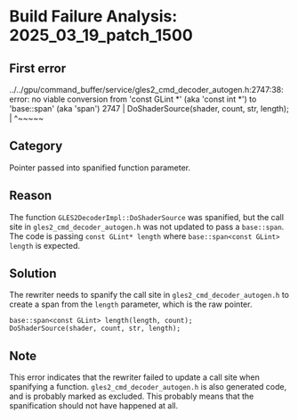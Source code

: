 # Build Failure Analysis: 2025_03_19_patch_1500

## First error

../../gpu/command_buffer/service/gles2_cmd_decoder_autogen.h:2747:38: error: no viable conversion from 'const GLint *' (aka 'const int *') to 'base::span<const GLint>' (aka 'span<const int>')
 2747 |   DoShaderSource(shader, count, str, length);
      |                                      ^~~~~~

## Category
Pointer passed into spanified function parameter.

## Reason
The function `GLES2DecoderImpl::DoShaderSource` was spanified, but the call site in `gles2_cmd_decoder_autogen.h` was not updated to pass a `base::span`. The code is passing `const GLint* length` where `base::span<const GLint> length` is expected.

## Solution
The rewriter needs to spanify the call site in `gles2_cmd_decoder_autogen.h` to create a span from the `length` parameter, which is the raw pointer.
```
base::span<const GLint> length(length, count);
DoShaderSource(shader, count, str, length);
```

## Note
This error indicates that the rewriter failed to update a call site when spanifying a function. `gles2_cmd_decoder_autogen.h` is also generated code, and is probably marked as excluded. This probably means that the spanification should not have happened at all.